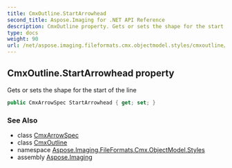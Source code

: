 ```yaml
---
title: CmxOutline.StartArrowhead
second_title: Aspose.Imaging for .NET API Reference
description: CmxOutline property. Gets or sets the shape for the start of the line
type: docs
weight: 90
url: /net/aspose.imaging.fileformats.cmx.objectmodel.styles/cmxoutline/startarrowhead/
---
```

## CmxOutline.StartArrowhead property

Gets or sets the shape for the start of the line

```csharp
public CmxArrowSpec StartArrowhead { get; set; }
```

### See Also

* class [CmxArrowSpec](../../../aspose.imaging.fileformats.cmx.objectmodel.specs/cmxarrowspec/)
* class [CmxOutline](../)
* namespace [Aspose.Imaging.FileFormats.Cmx.ObjectModel.Styles](../../cmxoutline/)
* assembly [Aspose.Imaging](../../../)


